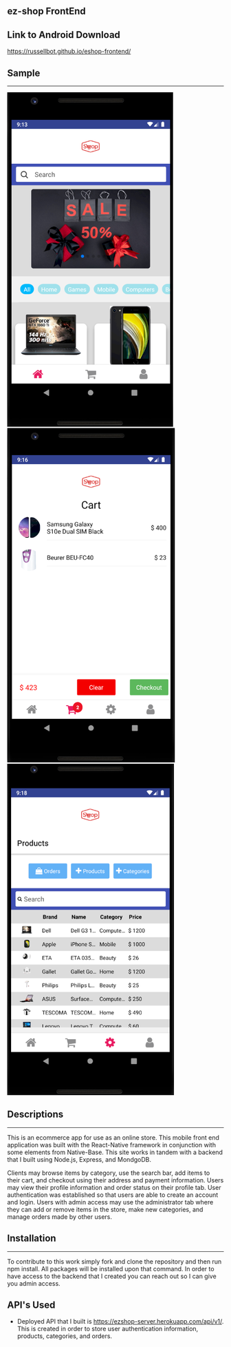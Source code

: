 ## ez-shop FrontEnd 

## Link to Android Download
https://russellbot.github.io/eshop-frontend/

## Sample
******
![Home Page](assets/homepage.png)
![Cart](assets/cart.png)
![Admin Page](assets/admin.png)

## Descriptions
******************
This is an ecommerce app for use as an online store. This mobile front end application was built with the React-Native framework in conjunction with some elements from Native-Base. This site works in tandem with a backend that I built using Node.js, Express, and MondgoDB.

Clients may browse items by category, use the search bar, add items to their cart, and checkout using their address and payment information. Users may view their profile information and order status on their profile tab.  User authentication was established so that users are able to create an account and login. Users with admin access may use the administrator tab where they can add or remove items in the store, make new categories, and manage orders made by other users. 

## Installation
*********
To contribute to this work simply fork and clone the repository and then run npm install. All packages will be installed upon that command. In order to have access to the backend that I created you can reach out so I can give you admin access.

## API's Used
- Deployed API that I built is https://ezshop-server.herokuapp.com/api/v1/. This is created in order to store user authentication information, products, categories, and orders.